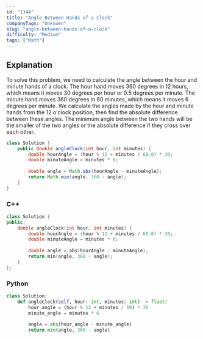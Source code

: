 ```yaml
---
id: "1344"
title: "Angle Between Hands of a Clock"
companyTags: "Unknown"
slug: "angle-between-hands-of-a-clock"
difficulty: "Medium"
tags: ["Math"]
---
```


## Explanation
To solve this problem, we need to calculate the angle between the hour and minute hands of a clock. The hour hand moves 360 degrees in 12 hours, which means it moves 30 degrees per hour or 0.5 degrees per minute. The minute hand moves 360 degrees in 60 minutes, which means it moves 6 degrees per minute. We calculate the angles made by the hour and minute hands from the 12 o'clock position, then find the absolute difference between these angles. The minimum angle between the two hands will be the smaller of the two angles or the absolute difference if they cross over each other.
```java
class Solution {
    public double angleClock(int hour, int minutes) {
        double hourAngle = (hour % 12 + minutes / 60.0) * 30;
        double minuteAngle = minutes * 6;
        
        double angle = Math.abs(hourAngle - minuteAngle);
        return Math.min(angle, 360 - angle);
    }
}
```

### C++
```cpp
class Solution {
public:
    double angleClock(int hour, int minutes) {
        double hourAngle = (hour % 12 + minutes / 60.0) * 30;
        double minuteAngle = minutes * 6;
        
        double angle = abs(hourAngle - minuteAngle);
        return min(angle, 360 - angle);
    }
};
```

### Python
```python
class Solution:
    def angleClock(self, hour: int, minutes: int) -> float:
        hour_angle = (hour % 12 + minutes / 60) * 30
        minute_angle = minutes * 6
        
        angle = abs(hour_angle - minute_angle)
        return min(angle, 360 - angle)
```